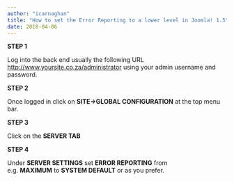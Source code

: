 ```yaml
---
author: "icarnaghan"
title: "How to set the Error Reporting to a lower level in Joomla! 1.5"
date: 2018-04-06
---
```


**STEP 1**

Log into the back end usually the following URL http://www.yoursite.co.za/administrator using your admin username and password.

**STEP 2**

Once logged in click on **SITE->GLOBAL CONFIGURATION** at the top menu bar.

**STEP 3**

Click on the **SERVER TAB**

**STEP 4**

Under **SERVER SETTINGS** set **ERROR REPORTING** from e.g. **MAXIMUM** to **SYSTEM DEFAULT** or as you prefer.

